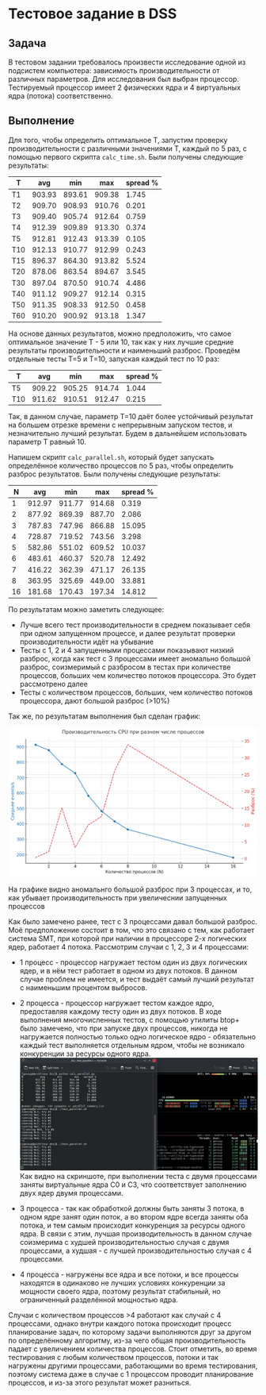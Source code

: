 # Тестовое задание в DSS

## Задача

В тестовом задании требовалось произвести исследование одной из подсистем компьютера: зависимость производительности от различных параметров. Для исследования был выбран процессор. Тестируемый процессор имеет 2 физических ядра и 4 виртуальных ядра (потока) соответственно.

## Выполнение

Для того, чтобы определить оптимальное T, запустим проверку производительности с различными значениями T, каждый по 5 раз, с помощью первого скрипта `calc_time.sh`. Были получены следующие результаты:

| T   | avg    | min    | max    | spread % |
| --- | ------ | ------ | ------ | -------- |
| T1  | 903.93 | 893.61 | 909.38 | 1.745    |
| T2  | 909.70 | 908.93 | 910.76 | 0.201    |
| T3  | 909.40 | 905.74 | 912.64 | 0.759    |
| T4  | 912.39 | 909.89 | 913.30 | 0.374    |
| T5  | 912.81 | 912.43 | 913.39 | 0.105    |
| T10 | 912.13 | 910.77 | 912.99 | 0.243    |
| T15 | 896.37 | 864.30 | 913.82 | 5.524    |
| T20 | 878.06 | 863.54 | 894.67 | 3.545    |
| T30 | 897.04 | 870.50 | 910.74 | 4.486    |
| T40 | 911.12 | 909.27 | 912.14 | 0.315    |
| T50 | 911.35 | 908.33 | 912.50 | 0.458    |
| T60 | 910.20 | 900.92 | 913.18 | 1.347    |

На основе данных результатов, можно предположить, что самое оптимальное значение T - 5 или 10, так как у них лучшие средние результаты производительности и наименьший разброс. Проведём отдельные тесты T=5 и T=10, запуская каждый тест по 10 раз:

| T   | avg    | min    | max    | spread % |
| --- | ------ | ------ | ------ | -------- |
| T5  | 909.22 | 905.25 | 914.74 | 1.044    |
| T10 | 911.62 | 910.51 | 912.47 | 0.215    |

Так, в данном случае, параметр T=10 даёт более устойчивый результат на большем отрезке времени с непрерывным запуском тестов, и незначительно лучший результат. Будем в дальнейшем использовать параметр T равный 10.

Напишем скрипт `calc_parallel.sh`, который будет запускать определённое количество процессов по 5 раз, чтобы определить разброс результатов. Были получены следующие результаты:

| N   | avg    | min    | max    | spread % |
| --- | ------ | ------ | ------ | -------- |
| 1   | 912.97 | 911.77 | 914.68 | 0.319    |
| 2   | 877.92 | 869.39 | 887.70 | 2.086    |
| 3   | 787.83 | 747.96 | 866.88 | 15.095   |
| 4   | 728.87 | 719.52 | 743.56 | 3.298    |
| 5   | 582.86 | 551.02 | 609.52 | 10.037   |
| 6   | 483.61 | 460.37 | 520.78 | 12.492   |
| 7   | 416.22 | 362.39 | 471.17 | 26.135   |
| 8   | 363.95 | 325.69 | 449.00 | 33.881   |
| 16  | 181.68 | 170.43 | 197.34 | 14.812   |

По результатам можно заметить следующее: 
- Лучше всего тест производительности в среднем показывает себя при одном запущенном процессе, и далее результат проверки производительности идёт на убывание
- Тесты с 1, 2 и 4 запущенными процессами показывают низкий разброс, когда как тест с 3 процессами имеет аномально большой разброс, соизмеримый с разбросом в тестах при количестве процессов, больших чем количество потоков процессора. Это будет рассмотрено далее
- Тесты с количеством процессов, больших, чем количество потоков процессора, дают большой разброс (>10%)

Так же, по результатам выполнения был сделан график:

![График](graph.png)

На графике видно аномальнго большой разброс при 3 процессах, и то, как убывает производительность при увеличеснии запущенных процессов

Как было замечено ранее, тест с 3 процессами давал большой разброс. Моё предположение состоит в том, что это связано с тем, как работает система SMT, при которой при наличии в процессоре 2-х логических ядер, работает 4 потока. Рассмотрим случаи с 1, 2, 3 и 4 процессами:
- 1 процесс - процессор нагружает тестом один из двух логических ядер, и в нём тест работает в одном из двух потоков. В данном случае проблем не имеется, и тест выдаёт самый лучший результат с наименьшим процентом выбросов.
- 2 процесса - процессор нагружает тестом каждое ядро, предоставляя каждому тесту один из двух потоков. В ходе выполнения многочисленных тестов, с помощью утилиты btop+ было замечено, что при запуске двух процессов, никогда не нагружается полностью только одно логическое ядро - обязательно каждый тест выполняется отдельным ядром, чтобы не возникало конкуренции за ресурсы одного ядра.
![Выполнение 2 процессов в btop+](btop_2_processes.png)
Как видно на скриншоте, при выполнении теста с двумя процессами заняты виртуальные ядра C0 и C3, что соответствует заполнению двух ядер двумя процессами.

- 3 процесса - так как обработкой должны быть заняты 3 потока, в одном ядре занят один поток, а во втором ядре всегда заняты оба потока, и тем самым происходит конкуренция за ресурсы одного ядра. В связи с этим, лучшая производительность в данном случае соизмерима с худшей производительностью случая с двумя процессами, а худшая - с лучшей производительностью случая с 4 процессами.
- 4 процесса - нагружены все ядра и все потоки, и все процессы находятся в одинаково не лучших условиях конкуренции за мощности своего ядра, поэтому результат стабильный, но ограниченный разделённой мощностью ядра.

Случаи с количеством процессов >4 работают как случай с 4 процессами, однако внутри каждого потока происходит процесс планирование задач, по которому задачи выполняются друг за другом по определённому алгоритму, из-за чего общая производительность падает с увеличением количества процессов. Стоит отметить, во время тестирования с любым количеством процессов, потоки и так нагружены другими процессами, работающими во время тестирования, поэтому система даже в случае с 1 процессом проводит планирование процессов, и из-за этого результат может разниться.